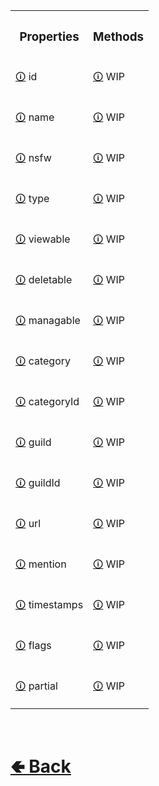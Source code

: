 <table>

[comment]: <> ( top row )

<tr><th>
<h3>  Properties  </h3>
</th><th>
<h3>  Methods  </h3>
</th></tr>


[comment]: <> ( 1st row )


<tr><td>

[comment]: <> (Property)
[🛈](https://github.com/shysolocup/noscord.js/wiki/BaseChannel.id) id
</td><td>

[comment]: <> (Method)
[🛈](https://github.com/shysolocup/noscord.js/wiki/BaseChannel-Elements) WIP
</td></tr>


[comment]: <> ( 2nd row )


<tr><td>

[comment]: <> (Property)
[🛈](https://github.com/shysolocup/noscord.js/wiki/BaseChannel.name) name
</td><td>

[comment]: <> (Method)
[🛈](https://github.com/shysolocup/noscord.js/wiki/BaseChannel-Elements) WIP
</td></tr>


[comment]: <> ( 3rd row )


<tr><td>

[comment]: <> (Property)
[🛈](https://github.com/shysolocup/noscord.js/wiki/BaseChannel.nsfw) nsfw
</td><td>

[comment]: <> (Method)
[🛈](https://github.com/shysolocup/noscord.js/wiki/BaseChannel-Elements) WIP
</td></tr>


[comment]: <> ( 4th row )


<tr><td>

[comment]: <> (Property)
[🛈](https://github.com/shysolocup/noscord.js/wiki/BaseChannel.type) type
</td><td>

[comment]: <> (Method)
[🛈](https://github.com/shysolocup/noscord.js/wiki/BaseChannel-Elements) WIP
</td></tr>


[comment]: <> ( 5th row )


<tr><td>

[comment]: <> (Property)
[🛈](https://github.com/shysolocup/noscord.js/wiki/BaseChannel.viewable) viewable
</td><td>

[comment]: <> (Method)
[🛈](https://github.com/shysolocup/noscord.js/wiki/BaseChannel-Elements) WIP
</td></tr>


[comment]: <> ( 6th row )


<tr><td>

[comment]: <> (Property)
[🛈](https://github.com/shysolocup/noscord.js/wiki/BaseChannel.deletable) deletable
</td><td>

[comment]: <> (Method)
[🛈](https://github.com/shysolocup/noscord.js/wiki/BaseChannel-Elements) WIP
</td></tr>


[comment]: <> ( 7th row )


<tr><td>

[comment]: <> (Property)
[🛈](https://github.com/shysolocup/noscord.js/wiki/BaseChannel.managable) managable
</td><td>

[comment]: <> (Method)
[🛈](https://github.com/shysolocup/noscord.js/wiki/BaseChannel-Elements) WIP
</td></tr>


[comment]: <> ( 8th row )


<tr><td>

[comment]: <> (Property)
[🛈](https://github.com/shysolocup/noscord.js/wiki/BaseChannel.category) category
</td><td>

[comment]: <> (Method)
[🛈](https://github.com/shysolocup/noscord.js/wiki/BaseChannel-Elements) WIP
</td></tr>


[comment]: <> ( 9th row )


<tr><td>

[comment]: <> (Property)
[🛈](https://github.com/shysolocup/noscord.js/wiki/BaseChannel.categoryId) categoryId
</td><td>

[comment]: <> (Method)
[🛈](https://github.com/shysolocup/noscord.js/wiki/BaseChannel-Elements) WIP
</td></tr>


[comment]: <> ( 10th row )


<tr><td>

[comment]: <> (Property)
[🛈](https://github.com/shysolocup/noscord.js/wiki/BaseChannel.guild) guild
</td><td>

[comment]: <> (Method)
[🛈](https://github.com/shysolocup/noscord.js/wiki/BaseChannel-Elements) WIP
</td></tr>


[comment]: <> ( 11th row )


<tr><td>

[comment]: <> (Property)
[🛈](https://github.com/shysolocup/noscord.js/wiki/BaseChannel.guildId) guildId
</td><td>

[comment]: <> (Method)
[🛈](https://github.com/shysolocup/noscord.js/wiki/BaseChannel-Elements) WIP
</td></tr>


[comment]: <> ( 12th row )


<tr><td>

[comment]: <> (Property)
[🛈](https://github.com/shysolocup/noscord.js/wiki/BaseChannel.url) url
</td><td>

[comment]: <> (Method)
[🛈](https://github.com/shysolocup/noscord.js/wiki/BaseChannel-Elements) WIP
</td></tr>


[comment]: <> ( 13th row )


<tr><td>

[comment]: <> (Property)
[🛈](https://github.com/shysolocup/noscord.js/wiki/BaseChannel.mention) mention
</td><td>

[comment]: <> (Method)
[🛈](https://github.com/shysolocup/noscord.js/wiki/BaseChannel-Elements) WIP
</td></tr>


[comment]: <> ( 14th row )


<tr><td>

[comment]: <> (Property)
[🛈](https://github.com/shysolocup/noscord.js/wiki/BaseChannel.timestamps) timestamps
</td><td>

[comment]: <> (Method)
[🛈](https://github.com/shysolocup/noscord.js/wiki/BaseChannel-Elements) WIP
</td></tr>


[comment]: <> ( 15th row )


<tr><td>

[comment]: <> (Property)
[🛈](https://github.com/shysolocup/noscord.js/wiki/BaseChannel.flags) flags
</td><td>

[comment]: <> (Method)
[🛈](https://github.com/shysolocup/noscord.js/wiki/BaseChannel-Elements) WIP
</td></tr>


[comment]: <> ( 16th row )


<tr><td>

[comment]: <> (Property)
[🛈](https://github.com/shysolocup/noscord.js/wiki/BaseChannel.partial) partial
</td><td>

[comment]: <> (Method)
[🛈](https://github.com/shysolocup/noscord.js/wiki/BaseChannel-Elements) WIP
</td></tr>



</table>


<br> <h1> [🢀 Back](https://github.com/shysolocup/noscord.js/wiki/BaseChannel) </h1>